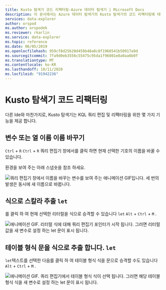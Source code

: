 ```yaml
---
title: Kusto 탐색기 코드 리팩터링-Azure 데이터 탐색기 | Microsoft Docs
description: 이 문서에서는 Azure 데이터 탐색기의 Kusto 탐색기의 코드 리팩터링에 대해 설명 합니다.
services: data-explorer
author: orspod
ms.author: orspodek
ms.reviewer: rkarlin
ms.service: data-explorer
ms.topic: reference
ms.date: 06/05/2019
ms.openlocfilehash: 959cf8d25b20d459b48a0c8f1968541b50917a9d
ms.sourcegitcommit: 7fa9d0eb3556c55475c95da1f96801e8a0aa6b0f
ms.translationtype: MT
ms.contentlocale: ko-KR
ms.lasthandoff: 10/11/2020
ms.locfileid: "91942236"
---
```

# <a name="kusto-explorer-code-refactoring"></a>Kusto 탐색기 코드 리팩터링

다른 Ide와 마찬가지로, Kusto 탐색기는 KQL 쿼리 편집 및 리팩터링을 위한 몇 가지 기능을 제공 합니다.

## <a name="rename-variable-or-column-name"></a>변수 또는 열 이름 이름 바꾸기

`Ctrl` + `R` `Ctrl` + `R` 쿼리 편집기 창에서를 클릭 하면 현재 선택한 기호의 이름을 바꿀 수 있습니다.

환경을 보여 주는 아래 스냅숏을 참조 하세요.

![쿼리 편집기 창에서 이름을 바꾸는 변수를 보여 주는 애니메이션 GIF입니다. 세 번의 발생은 동시에 새 이름으로 바뀝니다.](./Images/KustoTools-KustoExplorer/ke-refactor-rename.gif "리팩터링-이름 바꾸기")

## <a name="extract-scalars-as-let-expressions"></a>식으로 스칼라 추출 `let`

를 클릭 하 여 현재 선택한 리터럴을 식으로 승격할 수 있습니다 `let` `Alt` + `Ctrl` + `M` . 

![애니메이션 GIF. 리터럴 식에 대해 쿼리 편집기 포인터가 시작 됩니다. 그러면 리터럴 값을 새 변수로 설정 하는 let 문이 표시 됩니다.](./Images/KustoTools-KustoExplorer/ke-extract-as-let-literal.gif "let으로 추출-리터럴")

## <a name="extract-tabular-statements-as-let-expressions"></a>테이블 형식 문을 식으로 추출 합니다. `let`

`let`텍스트를 선택한 다음를 클릭 하 여 테이블 형식 식을 문으로 승격할 수도 있습니다 `Alt` + `Ctrl` + `M` . 

![애니메이션 GIF. 쿼리 편집기에서 테이블 형식 식이 선택 됩니다. 그러면 해당 테이블 형식 식을 새 변수로 설정 하는 let 문이 표시 됩니다.](./Images/KustoTools-KustoExplorer/ke-extract-as-let-tabular.gif "extract as-테이블 형식")
